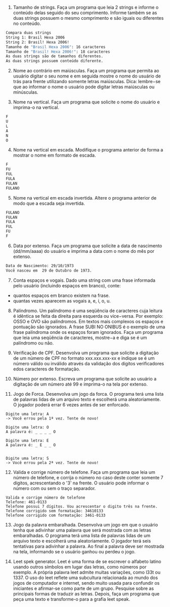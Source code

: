 1. Tamanho de strings. Faça um programa que leia 2 strings e informe o conteúdo delas seguido do seu comprimento. Informe também se as duas strings possuem o mesmo comprimento e são iguais ou diferentes no conteúdo.
  ```1
  Compara duas strings
  String 1: Brasil Hexa 2006
  String 2: Brasil! Hexa 2006!
  Tamanho de "Brasil Hexa 2006": 16 caracteres
  Tamanho de "Brasil! Hexa 2006!": 18 caracteres
  As duas strings são de tamanhos diferentes.
  As duas strings possuem conteúdo diferente.
  ```

2. Nome ao contrário em maiúsculas. Faça um programa que permita ao usuário digitar o seu nome e em seguida mostre o nome do usuário de trás para frente utilizando somente letras maiúsculas. Dica: lembre−se que ao informar o nome o usuário pode digitar letras maiúsculas ou minúsculas.

3. Nome na vertical. Faça um programa que solicite o nome do usuário e imprima-o na vertical.
  ```3
  F
  U
  L
  A
  N
  O
  ```
4. Nome na vertical em escada. Modifique o programa anterior de forma a mostrar o nome em formato de escada.
  ```4
  F
  FU
  FUL
  FULA
  FULAN
  FULANO
  ```

5. Nome na vertical em escada invertida. Altere o programa anterior de modo que a escada seja invertida.
  ```5
  FULANO
  FULAN
  FULA
  FUL
  FU
  F
  ```

6. Data por extenso. Faça um programa que solicite a data de nascimento (dd/mm/aaaa) do usuário e imprima a data com o nome do mês por extenso.
  ```6
  Data de Nascimento: 29/10/1973
  Você nasceu em  29 de Outubro de 1973.
  ```

7. Conta espaços e vogais. Dado uma string com uma frase informada pelo usuário (incluindo espaços em branco), conte:

  + quantos espaços em branco existem na frase.
  + quantas vezes aparecem as vogais a, e, i, o, u.

8. Palíndromo. Um palíndromo é uma seqüência de caracteres cuja leitura é idêntica se feita da direita para esquerda ou vice−versa. Por exemplo: OSSO e OVO são palíndromos. Em textos mais complexos os espaços e pontuação são ignorados. A frase SUBI NO ONIBUS é o exemplo de uma frase palíndroma onde os espaços foram ignorados. Faça um programa que leia uma seqüência de caracteres, mostre−a e diga se é um palíndromo ou não.

9. Verificação de CPF. Desenvolva um programa que solicite a digitação de um número de CPF no formato xxx.xxx.xxx-xx e indique se é um número válido ou inválido através da validação dos dígitos verificadores edos caracteres de formatação.

10. Número por extenso. Escreva um programa que solicite ao usuário a digitação de um número até 99 e imprima-o na tela por extenso.

11. Jogo de Forca. Desenvolva um jogo da forca. O programa terá uma lista de palavras lidas de um arquivo texto e escolherá uma aleatoriamente. O jogador poderá errar 6 vezes antes de ser enforcado.
  ```11
  Digite uma letra: A
  -> Você errou pela 1ª vez. Tente de novo!

  Digite uma letra: O
  A palavra é: _ _ _ _ O

  Digite uma letra: E
  A palavra é: _ E _ _ O
  

  Digite uma letra: S
  -> Você errou pela 2ª vez. Tente de novo!
  ```

12. Valida e corrige número de telefone. Faça um programa que leia um número de telefone, e corrija o número no caso deste conter somente 7 dígitos, acrescentando o '3' na frente. O usuário pode informar o número com ou sem o traço separador.
  ```12
  Valida e corrige número de telefone
  Telefone: 461-0133
  Telefone possui 7 dígitos. Vou acrescentar o digito três na frente.
  Telefone corrigido sem formatação: 34610133
  Telefone corrigido com formatação: 3461-0133
  ```

13. Jogo da palavra embaralhada. Desenvolva um jogo em que o usuário tenha que adivinhar uma palavra que será mostrada com as letras embaralhadas. O programa terá uma lista de palavras lidas de um arquivo texto e escolherá uma aleatoriamente. O jogador terá seis tentativas para adivinhar a palavra. Ao final a palavra deve ser mostrada na tela, informando se o usuário ganhou ou perdeu o jogo.

14. Leet spek generator. Leet é uma forma de se escrever o alfabeto latino usando outros símbolos em lugar das letras, como números por exemplo. A própria palavra leet admite muitas variações, como l33t ou 1337. O uso do leet reflete uma subcultura relacionada ao mundo dos jogos de computador e internet, sendo muito usada para confundir os iniciantes e afirmar-se como parte de um grupo. Pesquise sobre as principais formas de traduzir as letras. Depois, faça um programa que peça uma texto e transforme-o para a grafia leet speak.
